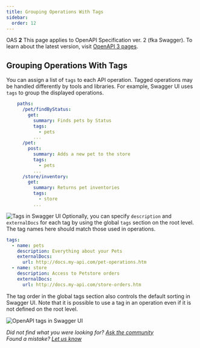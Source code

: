 ```yaml
---
title: Grouping Operations With Tags
sidebar:
  order: 12
---
```


OAS **2** This page applies to OpenAPI Specification ver. 2 (fka Swagger). To learn about the latest version, visit [OpenAPI 3 pages](/specification/grouping-operations-with-tags).

## Grouping Operations With Tags

You can assign a list of `tags` to each API operation. Tagged operations may be handled differently by tools and libraries. For example, Swagger UI uses `tags` to group the displayed operations.

```yaml
    paths:
      /pet/findByStatus:
        get:
          summary: Finds pets by Status
          tags:
            - pets
          ...
      /pet:
        post:
          summary: Adds a new pet to the store
          tags:
            - pets
          ...
      /store/inventory:
        get:
          summary: Returns pet inventories
          tags:
            - store
          ...
```

![Tags in Swagger UI](https://swagger.io/wp-content/uploads/2017/02/swagger-ui-tags.png) Optionally, you can specify `description` and `externalDocs` for each tag by using the global `tags` section on the root level. The tag names here should match those used in operations.

```yaml
tags:
  - name: pets
    description: Everything about your Pets
    externalDocs:
      url: http://docs.my-api.com/pet-operations.htm
  - name: store
    description: Access to Petstore orders
    externalDocs:
      url: http://docs.my-api.com/store-orders.htm
```

The tag order in the global tags section also controls the default sorting in Swagger UI. Note that it is possible to use a tag in an operation even if it is not defined on the root level.

![OpenAPI tags in Swagger UI](</swagger/media/Images/swagger-ui-tags-(1).png>)

_Did not find what you were looking for? [Ask the community](https://community.smartbear.com/t5/Swagger-Open-Source-Tools/bd-p/SwaggerOSTools)  
Found a mistake? [Let us know](https://github.com/swagger-api/swagger.io/issues)_
